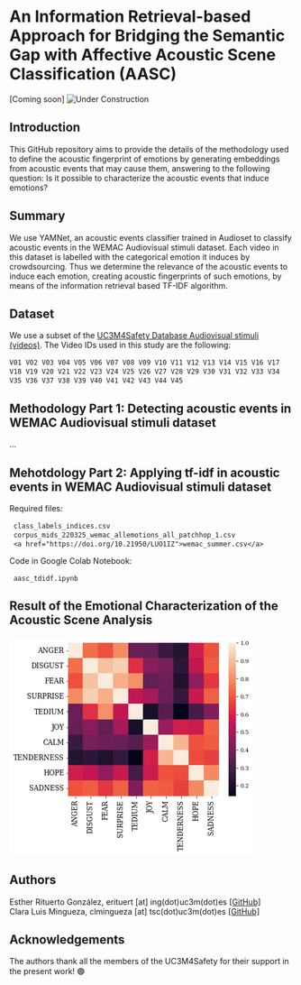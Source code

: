# An Information Retrieval-based Approach for Bridging the Semantic Gap with Affective Acoustic Scene Classification (AASC)

[Coming soon]
![Under Construction](https://freerangestock.com/sample/112995/website-under-construction.jpg)

## Introduction
This GitHub repository aims to provide the details of the methodology used to define the acoustic fingerprint of emotions by generating embeddings from acoustic
events that may cause them, answering to the following question: Is it possible to characterize the acoustic events that induce emotions? 

## Summary
We use YAMNet, an acoustic events classifier trained in Audioset to classify acoustic events in the WEMAC Audiovisual stimuli dataset. Each video in this dataset is labelled with the categorical emotion it induces by crowdsourcing. Thus we determine the relevance of the acoustic events to induce each emotion, creating acoustic fingerprints of such emotions, by means of the information retrieval based
TF-IDF algorithm. 

## Dataset
We use a subset of the <a href = "https://arxiv.org/abs/2203.00456">UC3M4Safety Database Audiovisual stimuli (videos)</a>. 
The Video IDs used in this study are the following:
```
V01 V02 V03 V04 V05 V06 V07 V08 V09 V10 V11 V12 V13 V14 V15 V16 V17 V18 V19 V20 V21 V22 V23 V24 V25 V26 V27 V28 V29 V30 V31 V32 V33 V34 V35 V36 V37 V38 V39 V40 V41 V42 V43 V44 V45 
```
## Methodology Part 1: Detecting acoustic events in WEMAC Audiovisual stimuli dataset

...

## Mehotdology Part 2: Applying tf-idf in acoustic events in WEMAC Audiovisual stimuli dataset

Required files: 
```
 class_labels_indices.csv
 corpus_mids_220325_wemac_allemotions_all_patchhop_1.csv
 <a href="https://doi.org/10.21950/LUO1IZ">wemac_summer.csv</a>
```

Code in Google Colab Notebook:
```
 aasc_tdidf.ipynb
```
## Result of the Emotional Characterization of the Acoustic Scene Analysis
![Heatmap of emotion embeddings](https://github.com/erituert/acoustic_information_retrieval/blob/main/imgs/heatmap_emotions.png)

## Authors
Esther Rituerto González, erituert [at] ing(dot)uc3m(dot)es <a href="https://github.com/erituert/">[GitHub]</a> <br />
Clara Luis Mingueza, clmingueza [at] tsc(dot)uc3m(dot)es <a href="https://github.com/clm-empatia">[GitHub]</a> <br />

## Acknowledgements 
The authors thank all the members of the UC3M4Safety for their support in the present work! 🟣
